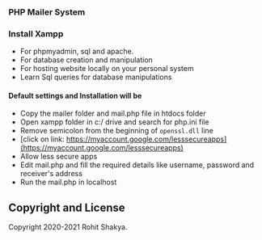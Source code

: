 ### PHP Mailer System
### Install Xampp

* For phpmyadmin, sql and apache.
* For database creation and manipulation
* For hosting website locally on your personal system
* Learn Sql queries for database manipulations

#### Default settings and Installation will be  
* Copy the mailer folder and mail.php file in htdocs folder
* Open xampp folder in c:/ drive and search for php.ini file
* Remove semicolon from the beginning of `openssl.dll` line
* [click on link: https://myaccount.google.com/lesssecureapps](https://myaccount.google.com/lesssecureapps)
* Allow less secure apps
* Edit mail.php and fill the required details like username, password and receiver's address
* Run the mail.php in localhost
 
## Copyright and License

Copyright 2020-2021 Rohit Shakya.
  

  
  
  


  
  
  

